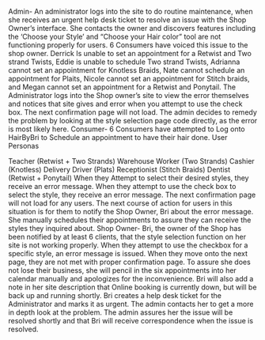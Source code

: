 Admin-
An administrator logs into the site to do routine maintenance, when she receives an urgent help desk ticket to resolve an issue with the Shop Owner’s interface. She contacts the owner and discovers features including the ‘Choose your Style’ and “Choose your Hair color” tool are not functioning properly for users. 6 Consumers have voiced this issue to the shop owner. Derrick Is unable to set an appointment for a Retwist and Two strand Twists, Eddie is unable to schedule Two strand Twists, Adrianna cannot set an appointment for Knotless Braids, Nate cannot schedule an appointment for Plaits, Nicole cannot set an appointment for Stitch braids, and Megan cannot set an appointment for a Retwist and Ponytail.
The Administrator logs into the Shop owner’s site to view the error themselves and notices that site gives and error when you attempt to use the check box. The next confirmation page will not load. The admin decides to remedy the problem by looking at the style selection page code directly, as the error is most likely here.
Consumer-
6 Consumers have attempted to Log onto HairByBri to Schedule an appointment to have their hair done.
User Personas

Teacher (Retwist + Two Strands)
Warehouse Worker (Two Strands)
Cashier (Knotless)
Delivery Driver (Plats)
Receptionist (Stitch Braids)
Dentist (Retwist + Ponytail)
When they Attempt to select their desired styles, they receive an error message. When they attempt to use the check box to select the style, they receive an error message. The next confirmation page will not load for any users. The next course of action for users in this situation is for them to notify the Shop Owner, Bri about the error message. She manually schedules their appointments to assure they can receive the styles they inquired about.
Shop Owner-
Bri, the owner of the Shop has been notified by at least 6 clients, that the style selection function on her site is not working properly. When they attempt to use the checkbox for a specific style, an error message is issued. When they move onto the next page, they are not met with proper confirmation page. To assure she does not lose their business, she will pencil in the six appointments into her calendar manually and apologizes for the inconvenience. Bri will also add a note in her site description that Online booking is currently down, but will be back up and running shortly. Bri creates a help desk ticket for the Administrator and marks it as urgent. The admin contacts her to get a more in depth look at the problem. The admin assures her the issue will be resolved shortly and that Bri will receive correspondence when the issue is resolved.